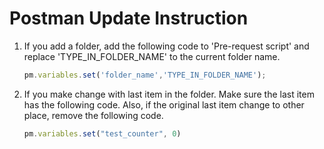 # Postman Update Instruction

1. If you add a folder, add the following code to 'Pre-request script' and replace 'TYPE_IN_FOLDER_NAME' to the current folder name.

   ```javascript
   pm.variables.set('folder_name','TYPE_IN_FOLDER_NAME');
   ```

2. If you make change with last item in the folder. Make sure the last item has the following code. Also, if the original last item change to other place, remove the following code.

   ```javascript
   pm.variables.set("test_counter", 0)
   ```
